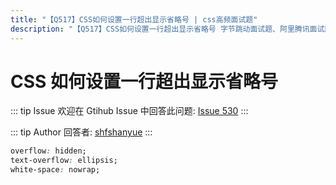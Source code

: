 ```yaml
---
title: "【Q517】CSS如何设置一行超出显示省略号 | css高频面试题"
description: "【Q517】CSS如何设置一行超出显示省略号 字节跳动面试题、阿里腾讯面试题、美团小米面试题。"
---
```


# CSS 如何设置一行超出显示省略号

::: tip Issue
欢迎在 Gtihub Issue 中回答此问题: [Issue 530](https://github.com/shfshanyue/Daily-Question/issues/530)
:::

::: tip Author
回答者: [shfshanyue](https://github.com/shfshanyue)
:::

```css
overflow: hidden;
text-overflow: ellipsis;
white-space: nowrap;
```
